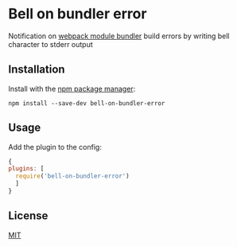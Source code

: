 # Bell on bundler error

Notification on [webpack module bundler](http://webpack.github.io/) build errors by writing bell character to stderr output

## Installation

Install with the [npm package manager](https://github.com/npm/npm):

```
npm install --save-dev bell-on-bundler-error
```

## Usage

Add the plugin to the config:

```javascript
{
plugins: [
  require('bell-on-bundler-error')
  ]
}
```

## License
[MIT](LICENSE)
